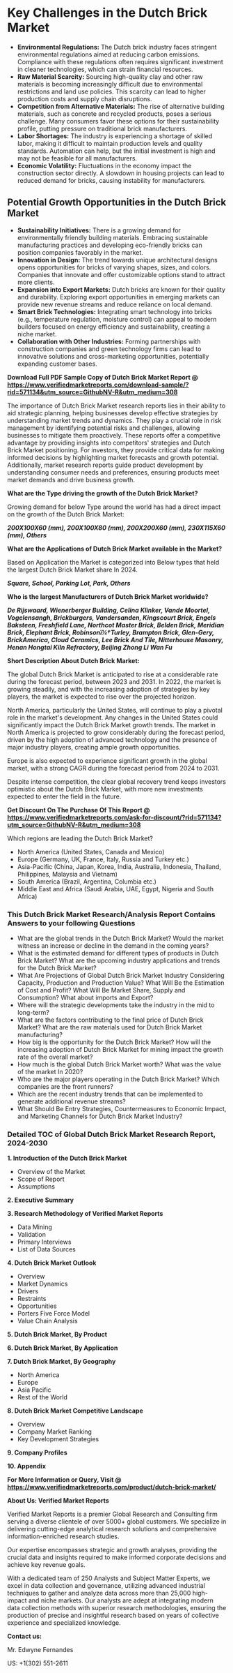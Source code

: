 <p class="">    <h1>Key Challenges in the Dutch Brick Market</h1>    <ul>        <li><strong>Environmental Regulations:</strong> The Dutch brick industry faces stringent environmental regulations aimed at reducing carbon emissions. Compliance with these regulations often requires significant investment in cleaner technologies, which can strain financial resources.</li>        <li><strong>Raw Material Scarcity:</strong> Sourcing high-quality clay and other raw materials is becoming increasingly difficult due to environmental restrictions and land use policies. This scarcity can lead to higher production costs and supply chain disruptions.</li>        <li><strong>Competition from Alternative Materials:</strong> The rise of alternative building materials, such as concrete and recycled products, poses a serious challenge. Many consumers favor these options for their sustainability profile, putting pressure on traditional brick manufacturers.</li>        <li><strong>Labor Shortages:</strong> The industry is experiencing a shortage of skilled labor, making it difficult to maintain production levels and quality standards. Automation can help, but the initial investment is high and may not be feasible for all manufacturers.</li>        <li><strong>Economic Volatility:</strong> Fluctuations in the economy impact the construction sector directly. A slowdown in housing projects can lead to reduced demand for bricks, causing instability for manufacturers.</li>    </ul>    <h2>Potential Growth Opportunities in the Dutch Brick Market</h1>    <ul>        <li><strong>Sustainability Initiatives:</strong> There is a growing demand for environmentally friendly building materials. Embracing sustainable manufacturing practices and developing eco-friendly bricks can position companies favorably in the market.</li>        <li><strong>Innovation in Design:</strong> The trend towards unique architectural designs opens opportunities for bricks of varying shapes, sizes, and colors. Companies that innovate and offer customizable options stand to attract more clients.</li>        <li><strong>Expansion into Export Markets:</strong> Dutch bricks are known for their quality and durability. Exploring export opportunities in emerging markets can provide new revenue streams and reduce reliance on local demand.</li>        <li><strong>Smart Brick Technologies:</strong> Integrating smart technology into bricks (e.g., temperature regulation, moisture control) can appeal to modern builders focused on energy efficiency and sustainability, creating a niche market.</li>        <li><strong>Collaboration with Other Industries:</strong> Forming partnerships with construction companies and green technology firms can lead to innovative solutions and cross-marketing opportunities, potentially expanding customer bases.</li>    </ul></p><p class=""><strong>Download Full PDF Sample Copy of Dutch Brick Market Report @ <a href="https://www.verifiedmarketreports.com/download-sample/?rid=571134&utm_source=GithubNV-R&utm_medium=308" target="_blank">https://www.verifiedmarketreports.com/download-sample/?rid=571134&utm_source=GithubNV-R&utm_medium=308</a></strong></p><p>The importance of&nbsp;Dutch Brick Market research reports lies in their ability to aid strategic planning, helping businesses develop effective strategies by understanding market trends and dynamics. They play a crucial role in risk management by identifying potential risks and challenges, allowing businesses to mitigate them proactively. These reports offer a competitive advantage by providing insights into competitors' strategies and Dutch Brick Market positioning. For investors, they provide critical data for making informed decisions by highlighting market forecasts and growth potential. Additionally, market research reports guide product development by understanding consumer needs and preferences, ensuring products meet market demands and drive business growth.</p><p><strong>What are the&nbsp;Type driving the growth of the Dutch Brick Market?</strong></p><p id="" class="">Growing demand for below Type around the world has had a direct impact on the growth of the Dutch Brick Market:</p><p class=""><em><strong>200X100X60 (mm), 200X100X80 (mm), 200X200X60 (mm), 230X115X60 (mm), Others</strong></em></p><p class=""><strong>What are the&nbsp;Applications&nbsp;of Dutch Brick Market available in the Market?</strong></p><p id="" class="">Based on Application the Market is categorized into Below types that held the largest Dutch Brick Market share In 2024.</p><p class=""><em><strong>Square, School, Parking Lot, Park, Others</strong></em></p><p class=""><strong>Who is the largest Manufacturers of Dutch Brick Market worldwide?</strong></p><p><em><strong>De Rijswaard, Wienerberger Building, Celina Klinker, Vande Moortel, Vogelensangh, Brickburgers, Vandersanden, Kingscourt Brick, Engels Baksteen, Freshfield Lane, Northcot Master Brick, Belden Brick, Meridian Brick, Elephant Brick, Robinsonï¼†Turley, Brampton Brick, Glen-Gery, BrickAmerica, Cloud Ceramics, Lee Brick And Tile, Nitterhouse Masonry, Henan Hongtai Kiln Refractory, Beijing Zhong Li Wan Fu</strong></em></p><p id="" class=""><strong>Short Description About Dutch Brick Market:</strong></p><p>The global Dutch Brick Market is anticipated to rise at a considerable rate during the forecast period, between 2023 and 2031. In 2022, the market is growing steadily, and with the increasing adoption of strategies by key players, the market is expected to rise over the projected horizon.</p><p>North America, particularly the United States, will continue to play a pivotal role in the market's development. Any changes in the United States could significantly impact the Dutch Brick Market growth trends. The market in North America is projected to grow considerably during the forecast period, driven by the high adoption of advanced technology and the presence of major industry players, creating ample growth opportunities.</p><p>Europe is also expected to experience significant growth in the global market, with a strong CAGR during the forecast period from 2024 to 2031.</p><p>Despite intense competition, the clear global recovery trend keeps investors optimistic about the Dutch Brick Market, with more new investments expected to enter the field in the future.</p><p id="" class=""><strong>Get Discount On The Purchase Of This Report @ <a href="https://www.verifiedmarketreports.com/ask-for-discount/?rid=571134?utm_source=GithubNV-R&utm_medium=308" target="_blank">https://www.verifiedmarketreports.com/ask-for-discount/?rid=571134?utm_source=GithubNV-R&utm_medium=308</a></strong></p><p class="">Which regions are leading the Dutch Brick Market?</p><ul><li>North America (United States, Canada and Mexico)</li><li>Europe (Germany, UK, France, Italy, Russia and Turkey etc.)</li><li>Asia-Pacific (China, Japan, Korea, India, Australia, Indonesia, Thailand, Philippines, Malaysia and Vietnam)</li><li>South America (Brazil, Argentina, Columbia etc.)</li><li>Middle East and Africa (Saudi Arabia, UAE, Egypt, Nigeria and South Africa)</li></ul><h3 id="" class="">This Dutch Brick Market Research/Analysis Report Contains Answers to your following Questions</h3><ul><li>What are the global trends in the Dutch Brick Market? Would the market witness an increase or decline in the demand in the coming years?</li><li>What is the estimated demand for different types of products in Dutch Brick Market? What are the upcoming industry applications and trends for the Dutch Brick Market?</li><li>What Are Projections of Global Dutch Brick Market Industry Considering Capacity, Production and Production Value? What Will Be the Estimation of Cost and Profit? What Will Be Market Share, Supply and Consumption? What about imports and Export?</li><li>Where will the strategic developments take the industry in the mid to long-term?</li><li>What are the factors contributing to the final price of Dutch Brick Market? What are the raw materials used for Dutch Brick Market manufacturing?</li><li>How big is the opportunity for the Dutch Brick Market? How will the increasing adoption of Dutch Brick Market for mining impact the growth rate of the overall market?</li><li>How much is the global Dutch Brick Market worth? What was the value of the market In 2020?</li><li>Who are the major players operating in the Dutch Brick Market? Which companies are the front runners?</li><li>Which are the recent industry trends that can be implemented to generate additional revenue streams?</li><li>What Should Be Entry Strategies, Countermeasures to Economic Impact, and Marketing Channels for Dutch Brick Market Industry?</li></ul><h3 id="" class="">Detailed TOC of Global Dutch Brick Market Research Report, 2024-2030</h3><p id="" class=""><strong>1. Introduction of the Dutch Brick Market</strong></p><ul><li>Overview of the Market</li><li>Scope of Report</li><li>Assumptions</li></ul><p id="" class=""><strong>2. Executive Summary</strong></p><p id="" class=""><strong>3. Research Methodology of Verified Market Reports</strong></p><ul><li>Data Mining</li><li>Validation</li><li>Primary Interviews</li><li>List of Data Sources</li></ul><p id="" class=""><strong>4. Dutch Brick Market Outlook</strong></p><ul><li>Overview</li><li>Market Dynamics</li><li>Drivers</li><li>Restraints</li><li>Opportunities</li><li>Porters Five Force Model</li><li>Value Chain Analysis</li></ul><p id="" class=""><strong>5. Dutch Brick Market, By Product</strong></p><p id="" class=""><strong>6. Dutch Brick Market, By Application</strong></p><p id="" class=""><strong>7. Dutch Brick Market, By Geography</strong></p><ul><li>North America</li><li>Europe</li><li>Asia Pacific</li><li>Rest of the World</li></ul><p id="" class=""><strong>8. Dutch Brick Market Competitive Landscape</strong></p><ul><li>Overview</li><li>Company Market Ranking</li><li>Key Development Strategies</li></ul><p id="" class=""><strong>9. Company Profiles</strong></p><p id="" class=""><strong>10. Appendix</strong></p><p id="" class=""><strong>For More Information or Query, Visit @ <a href="https://www.verifiedmarketreports.com/product/dutch-brick-market/" target="_blank">https://www.verifiedmarketreports.com/product/dutch-brick-market/</a></strong></p><p id="" class=""><strong>About Us: Verified Market Reports</strong></p><p id="" class="">Verified Market Reports is a premier Global Research and Consulting firm serving a diverse clientele of over 5000+ global customers. We specialize in delivering cutting-edge analytical research solutions and comprehensive information-enriched research studies.</p><p id="" class="">Our expertise encompasses strategic and growth analyses, providing the crucial data and insights required to make informed corporate decisions and achieve key revenue goals.</p><p id="" class="">With a dedicated team of 250 Analysts and Subject Matter Experts, we excel in data collection and governance, utilizing advanced industrial techniques to gather and analyze data across more than 25,000 high-impact and niche markets. Our analysts are adept at integrating modern data collection methods with superior research methodologies, ensuring the production of precise and insightful research based on years of collective experience and specialized knowledge.</p><p id="" class=""><strong>Contact us:</strong></p><p id="" class="">Mr. Edwyne Fernandes</p><p id="" class="">US: +1(302) 551-2611</p>
